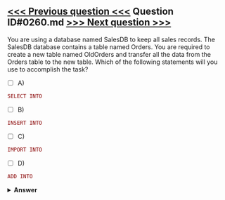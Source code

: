 [<<< Previous question <<<](0259.md)   Question ID#0260.md   [>>> Next question >>>](0261.md)
---

You are using a database named SalesDB to keep all sales records. The SalesDB database contains a table named Orders. You are required to create a new table named OldOrders and transfer all the data from the Orders table to the new table. Which of the following statements will you use to accomplish the task?



- [ ] A)
```php
SELECT INTO
```

- [ ] B)
```php
INSERT INTO
```

- [ ] C)
```php
IMPORT INTO
```

- [ ] D)
```php
ADD INTO
```


<details><summary><b>Answer</b></summary>
<p>
  Answer: <strong>A</strong>
</p>
</details>
